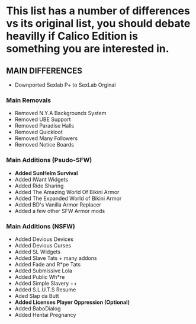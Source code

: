 # This list has a number of differences vs its original list, you should debate heavilly if Calico Edition is something you are interested in.


## MAIN DIFFERENCES
- Downported Sexlab P+ to SexLab Orginal

### Main Removals

- Removed N.Y.A Backgrounds System
- Removed UBE Support
- Removed Paradise Halls
- Removed Quickloot
- Removed Many Followers
- Removed Notice Boards
  
### Main Additions (Psudo-SFW)

- **Added SunHelm Survival**
- Added IWant Widgets
- Added Ride Sharing
- Added The Amazing World Of Bikini Armor
- Added The Expanded World of Bikini Armor
- Added BD's Vanilla Armor Replacer
- Added a few other SFW Armor mods


### Main Additions (NSFW)
- Added Devious Devices
- Added Devious Curses
- Added SL Widgets
- Added Slave Tats + many addons
- Added Fade and R*pe Tats
- Added Submissive Lola
- Added Public Wh*re
- Added Simple Slavery ++
- Added S.L.U.T.S Resume
- Aded Slap da Butt
- **Added Licenses Player Oppression (Optional)**
- Added BaboDialog
- Added Hentai Pregnancy
